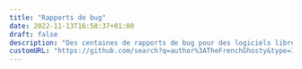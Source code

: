 ```yaml
---
title: "Rapports de bug"
date: 2022-11-13T16:58:37+01:00
draft: false
description: "Des centaines de rapports de bug pour des logiciels libres."
customURL: "https://github.com/search?q=author%3ATheFrenchGhosty&type=Issues"
---
```


